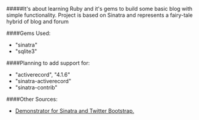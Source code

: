#####It's about learning Ruby and it's gems to build some basic blog with simple functionality.
Project is based on Sinatra and represents a fairy-tale hybrid of blog and forum

####Gems Used:
- "sinatra"
- "sqlite3"

####Planning to add support for:
- "activerecord", "4.1.6"
- "sinatra-activerecord"
- "sinatra-contrib"

####Other Sources:
- [Demonstrator for Sinatra and Twitter Bootstrap.](https://github.com/bootstrap-ruby/sinatra-bootstrap/)
